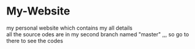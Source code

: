 # My-Website
my personal website which contains my all details
<br>
all the source odes are in my second branch named "master" ,,, so go to there to see the codes
